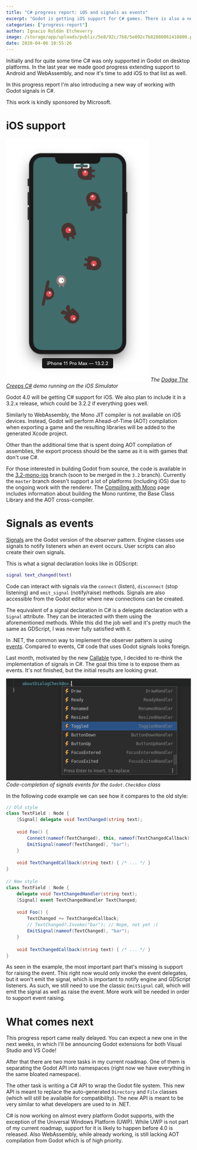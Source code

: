 ```yaml
---
title: "C# progress report: iOS and signals as events"
excerpt: "Godot is getting iOS support for C# games. There is also a new system for using Godot signals as C# events."
categories: ["progress-report"]
author: Ignacio Roldán Etcheverry
image: /storage/app/uploads/public/5e8/92c/7b8/5e892c7b82886061410800.png
date: 2020-04-06 10:55:26
---
```


Initially and for quite some time C# was only supported in Godot on desktop platforms. In the last year we made good progress extending support to Android and WebAssembly, and now it's time to add iOS to that list as well.

In this progress report I'm also introducing a new way of working with Godot signals in C#.

This work is kindly sponsored by Microsoft.

# iOS support

![DodgeTheCreepsCS on the iOS Simulator](/storage/app/media/mono/csharp_dodgethecreeps_ios_sim.png)
_The [Dodge The Creeps C#](https://github.com/godotengine/godot-demo-projects/tree/master/mono/dodge_the_creeps) demo running on the iOS Simulator_

Godot 4.0 will be getting C# support for iOS. We also plan to include it in a 3.2.x release, which could be 3.2.2 if everything goes well.

Similarly to WebAssembly, the Mono JIT compiler is not available on iOS devices. Instead, Godot will perform Ahead-of-Time (AOT) compilation when exporting a game and the resulting libraries will be added to the generated Xcode project.

Other than the additional time that is spent doing AOT compilation of assemblies, the export process should be the same as it is with games that don't use C#.

For those interested in building Godot from source, the code is available in the [3.2-mono-ios](https://github.com/godotengine/godot/tree/3.2-mono-ios) branch (soon to be merged in the `3.2` branch). Currently the `master` branch doesn't support a lot of platforms (including iOS) due to the ongoing work with the renderer.
The [Compiling with Mono](https://docs.godotengine.org/en/latest/development/compiling/compiling_with_mono.html) page includes information about building the Mono runtime, the Base Class Library and the AOT cross-compiler.

# Signals as events

[Signals](https://docs.godotengine.org/en/latest/getting_started/step_by_step/signals.html) are the Godot version of the _observer_ pattern. Engine classes use signals to notify listeners when an event occurs. User scripts can also create their own signals.

This is what a signal declaration looks like in GDScript:

```gd
signal text_changed(text)
```

Code can interact with signals via the `connect` (listen), `disconnect` (stop listening) and `emit_signal` (notify/raise) methods. Signals are also accessible from the Godot editor where new connections can be created.

The equivalent of a signal declaration in C# is a delegate declaration with a `Signal` attribute. They can be interacted with them using the aforementioned methods. While this did the job well and it's pretty much the same as GDScript, I was never fully satisfied with it.

In .NET, the common way to implement the observer pattern is using [events](https://docs.microsoft.com/en-us/dotnet/standard/events/). Compared to events, C# code that uses Godot signals looks foreign.

Last month, motivated by the new [Callable](https://godotengine.org/article/core-refactoring-progress-report-1) type, I decided to re-think the implementation of signals in C#. The goal this time is to expose them as events. It's not finished, but the initial results are looking great.

![Code completion for signals events](/storage/app/media/mono/csharp_signals_as_events.png)
_Code-completion of signals events for the `Godot.CheckBox` class_

In the following code example we can see how it compares to the old style:

```cs
// Old style
class TextField : Node {
    [Signal] delegate void TextChanged(string text);

    void Foo() {
        Connect(nameof(TextChanged), this, nameof(TextChangedCallback));
        EmitSignal(nameof(TextChanged), "bar");
    }

    void TextChangedCallback(string text) { /* ... */ }
}

// New style
class TextField : Node {
    delegate void TextChangedHandler(string text);
    [Signal] event TextChangedHandler TextChanged;

    void Foo() {
        TextChanged += TextChangedCallback;
        // TextChanged?.Invoke("bar"); // Nope, not yet :(
        EmitSignal(nameof(TextChanged), "bar");
    }

    void TextChangedCallback(string text) { /* ... */ }
}
```

As seen in the example, the most important part that's missing is support for raising the event. This right now would only invoke the event delegates, but it won't emit the signal, which is important to notify engine and GDScript listeners. As such, we still need to use the classic `EmitSignal` call, which will emit the signal as well as raise the event. More work will be needed in order to support event raising.

# What comes next

This progress report came really delayed. You can expect a new one in the next weeks, in which I'll be announcing Godot extensions for both Visual Studio and VS Code!

After that there are two more tasks in my current roadmap. One of them is separating the Godot API into namespaces (right now we have everything in the same bloated namespace).

The other task is writing a C# API to wrap the Godot file system. This new API is meant to replace the auto-generated `Directory` and `File` classes (which will still be available for compatibility). The new API is meant to be very similar to what developers are used to in .NET.

C# is now working on almost every platform Godot supports, with the exception of the Universal Windows Platform (UWP). While UWP is not part of my current roadmap, support for it is likely to happen before 4.0 is released. Also WebAssembly, while already working, is still lacking AOT compilation from Godot which is of high priority.